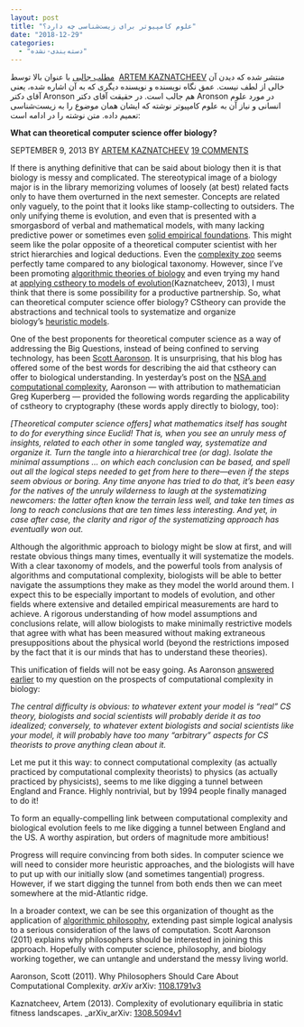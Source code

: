 ```yaml
---
layout: post
title: "علوم کامپیوتر برای زیست‌شناسی چه دارد؟"
date: "2018-12-29"
categories: 
  - "دسته‌بندی-نشده"
---
```


[مطلب جالبی](https://egtheory.wordpress.com/2013/09/09/cstheory-of-biology/) با عنوان بالا توسط  [ARTEM KAZNATCHEEV](https://egtheory.wordpress.com/author/kaznatcheev/) منتشر شده که دیدن آن خالی از لطف نیست. عمق نگاه نویسنده و نویسنده دیگری که به آن اشاره شده، یعنی آقای دکتر Aronson هم جالب است. در حقیقت آقای دکتر Aronson در مورد علوم انسانی و نیاز آن به علوم کامپیوتر نوشته که ایشان همان موضوع را به زیست‌شناسی تعمیم داده. متن نوشته را در ادامه است:

**What can theoretical computer science offer biology?**

SEPTEMBER 9, 2013 BY [ARTEM KAZNATCHEEV](https://egtheory.wordpress.com/author/kaznatcheev/) [19 COMMENTS](https://egtheory.wordpress.com/2013/09/09/cstheory-of-biology/#comments)

If there is anything definitive that can be said about biology then it is that biology is messy and complicated. The stereotypical image of a biology major is in the library memorizing volumes of loosely (at best) related facts only to have them overturned in the next semester. Concepts are related only vaguely, to the point that it looks like stamp-collecting to outsiders. The only unifying theme is evolution, and even that is presented with a smorgasbord of verbal and mathematical models, with many lacking predictive power or sometimes even [solid empirical foundations](https://egtheory.wordpress.com/2013/08/18/empirical-epistasis/). This might seem like the polar opposite of a theoretical computer scientist with her strict hierarchies and logical deductions. Even the [complexity zoo](https://complexityzoo.uwaterloo.ca/Complexity_Zoo) seems perfectly tame compared to any biological taxonomy. However, since I’ve been promoting [algorithmic theories of biology](https://egtheory.wordpress.com/2013/06/09/toward-an-algorithmic-theory-of-biology/) and even trying my hand at [applying cstheory to models of evolution](https://egtheory.wordpress.com/2013/08/31/evolutionary-equilibria/)(Kaznatcheev, 2013), I must think that there is some possibility for a productive partnership. So, what can theoretical computer science offer biology? CStheory can provide the abstractions and technical tools to systematize and organize biology’s [heuristic models](https://egtheory.wordpress.com/2013/09/08/mathematical-models/).  
  
One of the best proponents for theoretical computer science as a way of addressing the Big Questions, instead of being confined to serving technology, has been [Scott Aaronson](http://www.scottaaronson.com/). It is unsurprising, that his blog has offered some of the best words for describing the aid that cstheory can offer to biological understanding. In yesterday’s post on the [NSA and computational complexity](http://www.scottaaronson.com/blog/?p=1517), Aaronson — with attribution to mathematician Greg Kuperberg — provided the following words regarding the applicability of cstheory to cryptography (these words apply directly to biology, too):

_\[Theoretical computer science offers\] what mathematics itself has sought to do for everything since Euclid! That is, when you see an unruly mess of insights, related to each other in some tangled way, systematize and organize it. Turn the tangle into a hierarchical tree (or dag). Isolate the minimal assumptions … on which each conclusion can be based, and spell out all the logical steps needed to get from here to there—even if the steps seem obvious or boring. Any time anyone has tried to do that, it’s been easy for the natives of the unruly wilderness to laugh at the systematizing newcomers: the latter often know the terrain less well, and take ten times as long to reach conclusions that are ten times less interesting. And yet, in case after case, the clarity and rigor of the systematizing approach has eventually won out._

Although the algorithmic approach to biology might be slow at first, and will restate obvious things many times, eventually it will systematize the models. With a clear taxonomy of models, and the powerful tools from analysis of algorithms and computational complexity, biologists will be able to better navigate the assumptions they make as they model the world around them. I expect this to be especially important to models of evolution, and other fields where extensive and detailed empirical measurements are hard to achieve. A rigorous understanding of how model assumptions and conclusions relate, will allow biologists to make minimally restrictive models that agree with what has been measured without making extraneous presuppositions about the physical world (beyond the restrictions imposed by the fact that it is our minds that has to understand these theories).

This unification of fields will not be easy going. As Aaronson [answered earlier](http://www.scottaaronson.com/blog/?p=1385#comment-74273) to my question on the prospects of computational complexity in biology:

_The central difficulty is obvious: to whatever extent your model is “real” CS theory, biologists and social scientists will probably deride it as too idealized; conversely, to whatever extent biologists and social scientists like your model, it will probably have too many “arbitrary” aspects for CS theorists to prove anything clean about it._

Let me put it this way: to connect computational complexity (as actually practiced by computational complexity theorists) to physics (as actually practiced by physicists), seems to me like digging a tunnel between England and France. Highly nontrivial, but by 1994 people finally managed to do it!

To form an equally-compelling link between computational complexity and biological evolution feels to me like digging a tunnel between England and the US. A worthy aspiration, but orders of magnitude more ambitious!

Progress will require convincing from both sides. In computer science we will need to consider more heuristic approaches, and the biologists will have to put up with our initially slow (and sometimes tangential) progress. However, if we start digging the tunnel from both ends then we can meet somewhere at the mid-Atlantic ridge.

In a broader context, we can be see this organization of thought as the application of [algorithmic philosophy](https://egtheory.wordpress.com/2013/06/26/algorithmic-philosophy/), extending past simple logical analysis to a serious consideration of the laws of computation. Scott Aaronson (2011) explains why philosophers should be interested in joining this approach. Hopefully with computer science, philosophy, and biology working together, we can untangle and understand the messy living world.

Aaronson, Scott (2011). Why Philosophers Should Care About Computational Complexity. _arXiv_ arXiv: [1108.1791v3](http://arxiv.org/abs/1108.1791v3)

Kaznatcheev, Artem (2013). Complexity of evolutionary equilibria in static fitness landscapes. _arXiv_arXiv: [1308.5094v1](http://arxiv.org/abs/1308.5094)
